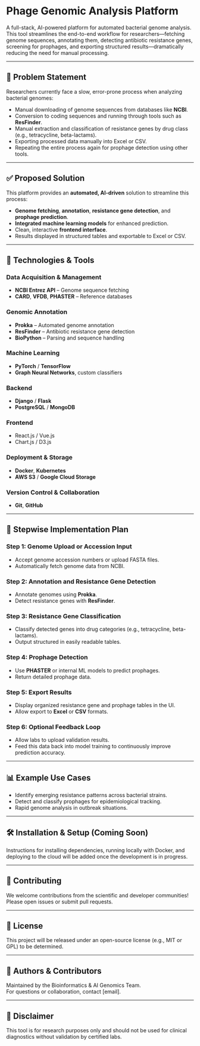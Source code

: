 # Phage Genomic Analysis Platform

A full-stack, AI-powered platform for automated bacterial genome analysis. This tool streamlines the end-to-end workflow for researchers—fetching genome sequences, annotating them, detecting antibiotic resistance genes, screening for prophages, and exporting structured results—dramatically reducing the need for manual processing.

---

## 🚨 Problem Statement

Researchers currently face a slow, error-prone process when analyzing bacterial genomes:

- Manual downloading of genome sequences from databases like **NCBI**.
- Conversion to coding sequences and running through tools such as **ResFinder**.
- Manual extraction and classification of resistance genes by drug class (e.g., tetracycline, beta-lactams).
- Exporting processed data manually into Excel or CSV.
- Repeating the entire process again for prophage detection using other tools.

---

## ✅ Proposed Solution

This platform provides an **automated, AI-driven** solution to streamline this process:

- **Genome fetching**, **annotation**, **resistance gene detection**, and **prophage prediction**.
- **Integrated machine learning models** for enhanced prediction.
- Clean, interactive **frontend interface**.
- Results displayed in structured tables and exportable to Excel or CSV.

---

## 🧰 Technologies & Tools

### Data Acquisition & Management
- **NCBI Entrez API** – Genome sequence fetching
- **CARD**, **VFDB**, **PHASTER** – Reference databases

### Genomic Annotation
- **Prokka** – Automated genome annotation
- **ResFinder** – Antibiotic resistance gene detection
- **BioPython** – Parsing and sequence handling

### Machine Learning
- **PyTorch** / **TensorFlow**
- **Graph Neural Networks**, custom classifiers

### Backend
- **Django** / **Flask**
- **PostgreSQL** / **MongoDB**

### Frontend
- React.js / Vue.js
- Chart.js / D3.js

### Deployment & Storage
- **Docker**, **Kubernetes**
- **AWS S3** / **Google Cloud Storage**

### Version Control & Collaboration
- **Git**, **GitHub**

---

## 🚀 Stepwise Implementation Plan

### Step 1: Genome Upload or Accession Input
- Accept genome accession numbers or upload FASTA files.
- Automatically fetch genome data from NCBI.

### Step 2: Annotation and Resistance Gene Detection
- Annotate genomes using **Prokka**.
- Detect resistance genes with **ResFinder**.

### Step 3: Resistance Gene Classification
- Classify detected genes into drug categories (e.g., tetracycline, beta-lactams).
- Output structured in easily readable tables.

### Step 4: Prophage Detection
- Use **PHASTER** or internal ML models to predict prophages.
- Return detailed prophage data.

### Step 5: Export Results
- Display organized resistance gene and prophage tables in the UI.
- Allow export to **Excel** or **CSV** formats.

### Step 6: Optional Feedback Loop
- Allow labs to upload validation results.
- Feed this data back into model training to continuously improve prediction accuracy.

---

## 📊 Example Use Cases

- Identify emerging resistance patterns across bacterial strains.
- Detect and classify prophages for epidemiological tracking.
- Rapid genome analysis in outbreak situations.

---

## 🛠️ Installation & Setup (Coming Soon)

Instructions for installing dependencies, running locally with Docker, and deploying to the cloud will be added once the development is in progress.

---

## 🤝 Contributing

We welcome contributions from the scientific and developer communities! Please open issues or submit pull requests.

---

## 📄 License

This project will be released under an open-source license (e.g., MIT or GPL) to be determined.

---

## 👥 Authors & Contributors

Maintained by the Bioinformatics & AI Genomics Team.  
For questions or collaboration, contact [email].

---

## 📌 Disclaimer

This tool is for research purposes only and should not be used for clinical diagnostics without validation by certified labs.

